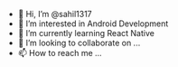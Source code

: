 - 👋 Hi, I’m @sahil1317
- 👀 I’m interested in Android Development
- 🌱 I’m currently learning React Native
- 💞️ I’m looking to collaborate on ...
- 📫 How to reach me ...

<!---
sahil1317/sahil1317 is a ✨ special ✨ repository because its `README.md` (this file) appears on your GitHub profile.
You can click the Preview link to take a look at your changes.
--->
